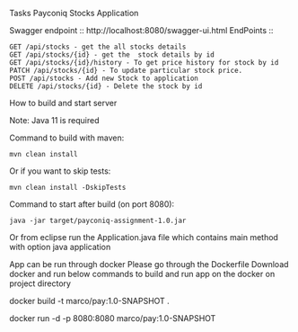 Tasks
Payconiq Stocks Application

Swagger endpoint :: http://localhost:8080/swagger-ui.html
EndPoints :: 

    GET /api/stocks - get the all stocks details
    GET /api/stocks/{id} - get the  stock details by id
    GET /api/stocks/{id}/history - To get price history for stock by id
    PATCH /api/stocks/{id} - To update particular stock price.
    POST /api/stocks - Add new Stock to application
    DELETE /api/stocks/{id} - Delete the stock by id
   

How to build and start server

Note: Java 11 is required

Command to build with maven:

    mvn clean install

Or if you want to skip tests:

    mvn clean install -DskipTests

Command to start after build (on port 8080):

    java -jar target/payconiq-assignment-1.0.jar
    
Or from eclipse run the Application.java file which contains main method with option java application

App can be run through docker
Please go through the Dockerfile
Download docker and run below commands to build and run app on the docker on project directory

docker build -t marco/pay:1.0-SNAPSHOT . 

docker run -d -p 8080:8080 marco/pay:1.0-SNAPSHOT                                              





   
